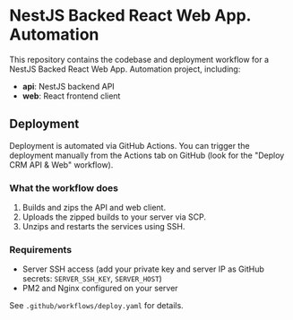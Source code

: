 # NestJS Backed React Web App. Automation

This repository contains the codebase and deployment workflow for a NestJS Backed React Web App. Automation project, including:

- **api**: NestJS backend API
- **web**: React frontend client

## Deployment

Deployment is automated via GitHub Actions. You can trigger the deployment manually from the Actions tab on GitHub (look for the "Deploy CRM API & Web" workflow).

### What the workflow does

1. Builds and zips the API and web client.
2. Uploads the zipped builds to your server via SCP.
3. Unzips and restarts the services using SSH.

### Requirements

- Server SSH access (add your private key and server IP as GitHub secrets: `SERVER_SSH_KEY`, `SERVER_HOST`)
- PM2 and Nginx configured on your server

See `.github/workflows/deploy.yaml` for details.
